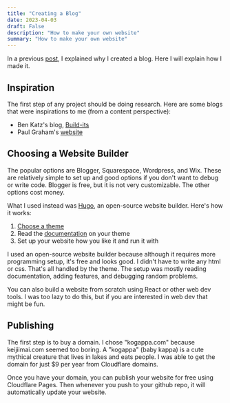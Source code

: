 ```yaml
---
title: "Creating a Blog"
date: 2023-04-03
draft: False
description: "How to make your own website"
summary: "How to make your own website"
---
```


In a previous [post](https://kogappa.com/posts/whyblog/), I explained why I created a blog. Here I will explain how I made it.

## Inspiration

The first step of any project should be doing research. Here are some blogs that were inspirations to me (from a content perspective):
 - Ben Katz's blog, [Build-its](https://build-its-feed.blogspot.com/)
 - Paul Graham's [website](http://paulgraham.com/)
 
## Choosing a Website Builder

The popular options are Blogger, Squarespace, Wordpress, and Wix. These are relatively simple to set up and good options if you don't want to debug or write code. Blogger is free, but it is not very customizable. The other options cost money.

What I used instead was [Hugo](https://gohugo.io/), an open-source website builder. 
Here's how it works:
1. [Choose a theme](https://themes.gohugo.io/)
2. Read the [documentation](https://blowfish.page/) on your theme
3. Set up your website how you like it and run it with 

I used an open-source website builder because although it requires more programming setup, it's free and looks good. I didn't have to write any html or css. That's all handled by the theme. The setup was mostly reading documentation, adding features, and debugging random problems.

You can also build a website from scratch using React or other web dev tools. I was too lazy to do this, but if you are interested in web dev that might be fun.

## Publishing

The first step is to buy a domain. I chose "kogappa.com" because keijiimai.com seemed too boring. A "kogappa" (baby kappa) is a cute mythical creature that lives in lakes and eats people. I was able to get the domain for just $9 per year from Cloudflare domains.

Once you have your domain, you can publish your website for free using Cloudflare Pages. Then whenever you push to your github repo, it will automatically update your website. 